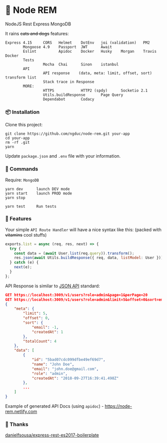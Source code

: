 # 🌟 Node REM

NodeJS Rest Express MongoDB

It rains ~~cats and dogs~~ features:

```
Express 4.15     CORS   Helmet    DotEnv   joi (validation)   PM2
        Mongoose 4.9    Passport  JWT      Await
        Eslint          Apidoc    Docker   Husky    Morgan    Travis    Docker
        Tests
                 Mocha  Chai      Sinon    istanbul
        API
                 API response    (data, meta: limit, offset, sort)    transform list
                 Stack trace in Response
        MORE:
                 HTTPS            HTTP2 (spdy)      Socketio 2.1
                 Utils.buildResponse       Page Query
                 Dependabot       Codacy
```

### 📦 Installation

Clone this project:
```
git clone https://github.com/ngduc/node-rem.git your-app
cd your-app
rm -rf .git
yarn
```
Update `package.json` and `.env` file with your information.

### 🔧 Commands

Require: `MongoDB`

```
yarn dev      launch DEV mode
yarn start    launch PROD mode
yarn stop

yarn test     Run tests
```

### 📖 Features

Your simple `API Route Handler` will have a nice syntax like this: (packed with ~~vitamins~~ cool stuffs)
```js
exports.list = async (req, res, next) => {
  try {
    const data = (await User.list(req.query)).transform();
    res.json(await Utils.buildResponse({ req, data, listModel: User }));
  } catch (e) {
    next(e);
  }
};
```

API Response is similar to [JSON API](http://jsonapi.org/examples/#pagination) standard:

```json
GET https://localhost:3009/v1/users?role=admin&page=1&perPage=20
GET https://localhost:3009/v1/users?role=admin&limit=5&offset=0&sort=email:desc,createdAt
{
    "meta": {
        "limit": 5,
        "offset": 0,
        "sort": {
            "email": -1,
            "createdAt": 1
        },
        "totalCount": 4
    },
    "data": [
        {
            "id": "5bad07cdc099dfbe49ef69d7",
            "name": "John Doe",
            "email": "john.doe@gmail.com",
            "role": "admin",
            "createdAt": "2018-09-27T16:39:41.498Z"
        },
        ...
    ]
}
```
Example of generated API Docs (using `apidoc`) - https://node-rem.netlify.com

### 🙌 Thanks

[danielfsousa/express-rest-es2017-boilerplate](https://github.com/danielfsousa/express-rest-es2017-boilerplate)
